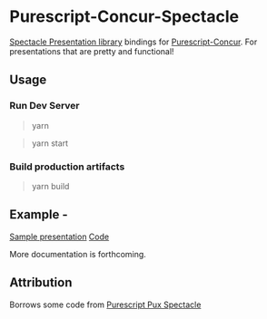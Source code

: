 # Purescript-Concur-Spectacle

[Spectacle Presentation library](https://github.com/FormidableLabs/spectacle) bindings for [Purescript-Concur](https://github.com/ajnsit/purescript-concur). For presentations that are pretty and functional!

## Usage

### Run Dev Server

> yarn

> yarn start

### Build production artifacts

> yarn build

## Example -
[Sample presentation](https://ajnsit.github.io/purescript-concur-spectacle/index.html)
[Code](https://github.com/ajnsit/purescript-concur-spectacle/blob/master/src/Purescript/src/Main.purs)

More documentation is forthcoming.

## Attribution
Borrows some code from [Purescript Pux Spectacle](https://github.com/spicydonuts/purescript-pux-spectacle)
